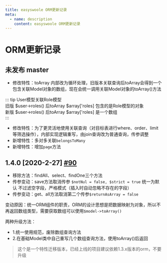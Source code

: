 ```yaml
---
title: easyswoole ORM更新记录
meta:
  - name: description
    content: easyswoole ORM更新记录
---
```


# ORM更新记录

## 未发布 master

- 修改特性：toArray 内部改为循环处理，旧版本关联查询后toArray会得到一个包含关联Model对象的数组，现在会统一调用关联Model对象的toArray()方法

::: tip
User模型关联Role模型 <br/>
旧版 $user->roles() 后toArray   $array['roles] 包含的是Role模型的对象 <br/>
新版 $user->roles() 后toArray   $array['roles] 是一个数组 <br/>
::: 

- 修改特性：为了更灵活地使用关联查询（对目标表进行where、order、limit等筛选操作），内部实现逻辑重写，由join查询改为普通查询，传参调整
- 新增特性：多对多关联`belongsToMany`
- 新增特性：增加`page`方法

## 1.4.0 [2020-2-27] [#90](http://github.com/easy-swoole/orm/pull/90/files "easyswoole orm更新记录")

- 移除方法：findAll、select、findOne三个方法
- 传参变动：save方法取消传参 `$notNul = false, $strict = true` 统一为默认 不过滤空字段，严格模式（插入时自动忽略不存在的字段）
- 传参变动：get、all方法取消第二个传参`$returnAsArray = false`

变动原因：统一ORM组件的职责，ORM的设计思想是把数据映射为对象，所以不再返回数组类型，需要获取数组可以使用`$model->toArray()`

两种升级方法：

- 1.统一使用规范，废除数组查询方法
- 2.在基础Model类中自己重写几个数组查询方法，使用toArray()后返回

> 这个是一个特性迁移版本，已经上线的项目建议依赖1.3.x版本的orm，不要升级

